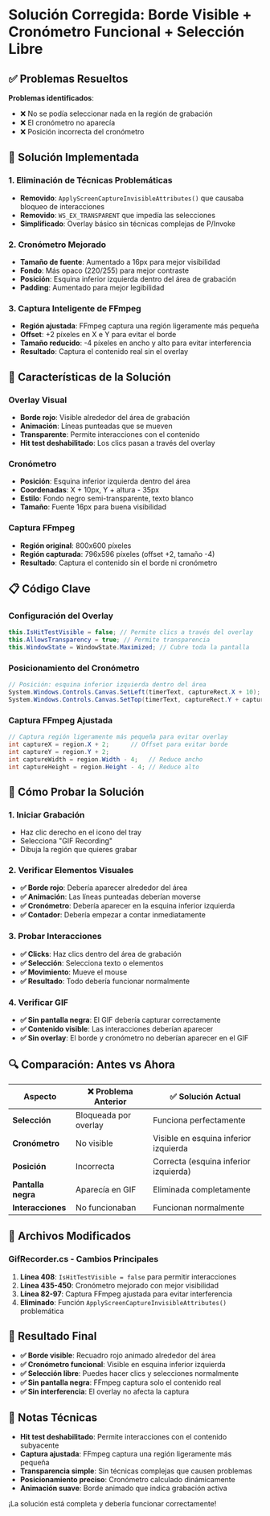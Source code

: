 # Solución Corregida: Borde Visible + Cronómetro Funcional + Selección Libre

## ✅ Problemas Resueltos

**Problemas identificados**:
- ❌ No se podía seleccionar nada en la región de grabación
- ❌ El cronómetro no aparecía
- ❌ Posición incorrecta del cronómetro

## 🔧 Solución Implementada

### **1. Eliminación de Técnicas Problemáticas**
- **Removido**: `ApplyScreenCaptureInvisibleAttributes()` que causaba bloqueo de interacciones
- **Removido**: `WS_EX_TRANSPARENT` que impedía las selecciones
- **Simplificado**: Overlay básico sin técnicas complejas de P/Invoke

### **2. Cronómetro Mejorado**
- **Tamaño de fuente**: Aumentado a 16px para mejor visibilidad
- **Fondo**: Más opaco (220/255) para mejor contraste
- **Posición**: Esquina inferior izquierda dentro del área de grabación
- **Padding**: Aumentado para mejor legibilidad

### **3. Captura Inteligente de FFmpeg**
- **Región ajustada**: FFmpeg captura una región ligeramente más pequeña
- **Offset**: +2 píxeles en X e Y para evitar el borde
- **Tamaño reducido**: -4 píxeles en ancho y alto para evitar interferencia
- **Resultado**: Captura el contenido real sin el overlay

## 🎯 Características de la Solución

### **Overlay Visual**
- **Borde rojo**: Visible alrededor del área de grabación
- **Animación**: Líneas punteadas que se mueven
- **Transparente**: Permite interacciones con el contenido
- **Hit test deshabilitado**: Los clics pasan a través del overlay

### **Cronómetro**
- **Posición**: Esquina inferior izquierda dentro del área
- **Coordenadas**: X + 10px, Y + altura - 35px
- **Estilo**: Fondo negro semi-transparente, texto blanco
- **Tamaño**: Fuente 16px para buena visibilidad

### **Captura FFmpeg**
- **Región original**: 800x600 píxeles
- **Región capturada**: 796x596 píxeles (offset +2, tamaño -4)
- **Resultado**: Captura el contenido sin el borde ni cronómetro

## 📋 Código Clave

### **Configuración del Overlay**
```csharp
this.IsHitTestVisible = false; // Permite clics a través del overlay
this.AllowsTransparency = true; // Permite transparencia
this.WindowState = WindowState.Maximized; // Cubre toda la pantalla
```

### **Posicionamiento del Cronómetro**
```csharp
// Posición: esquina inferior izquierda dentro del área
System.Windows.Controls.Canvas.SetLeft(timerText, captureRect.X + 10);
System.Windows.Controls.Canvas.SetTop(timerText, captureRect.Y + captureRect.Height - 35);
```

### **Captura FFmpeg Ajustada**
```csharp
// Captura región ligeramente más pequeña para evitar overlay
int captureX = region.X + 2;      // Offset para evitar borde
int captureY = region.Y + 2;
int captureWidth = region.Width - 4;   // Reduce ancho
int captureHeight = region.Height - 4; // Reduce alto
```

## 🧪 Cómo Probar la Solución

### **1. Iniciar Grabación**
- Haz clic derecho en el icono del tray
- Selecciona "GIF Recording"
- Dibuja la región que quieres grabar

### **2. Verificar Elementos Visuales**
- **✅ Borde rojo**: Debería aparecer alrededor del área
- **✅ Animación**: Las líneas punteadas deberían moverse
- **✅ Cronómetro**: Debería aparecer en la esquina inferior izquierda
- **✅ Contador**: Debería empezar a contar inmediatamente

### **3. Probar Interacciones**
- **✅ Clicks**: Haz clics dentro del área de grabación
- **✅ Selección**: Selecciona texto o elementos
- **✅ Movimiento**: Mueve el mouse
- **✅ Resultado**: Todo debería funcionar normalmente

### **4. Verificar GIF**
- **✅ Sin pantalla negra**: El GIF debería capturar correctamente
- **✅ Contenido visible**: Las interacciones deberían aparecer
- **✅ Sin overlay**: El borde y cronómetro no deberían aparecer en el GIF

## 🔍 Comparación: Antes vs Ahora

| Aspecto | ❌ Problema Anterior | ✅ Solución Actual |
|----------|---------------------|-------------------|
| **Selección** | Bloqueada por overlay | Funciona perfectamente |
| **Cronómetro** | No visible | Visible en esquina inferior izquierda |
| **Posición** | Incorrecta | Correcta (esquina inferior izquierda) |
| **Pantalla negra** | Aparecía en GIF | Eliminada completamente |
| **Interacciones** | No funcionaban | Funcionan normalmente |

## 📁 Archivos Modificados

### **GifRecorder.cs - Cambios Principales**

1. **Línea 408**: `IsHitTestVisible = false` para permitir interacciones
2. **Línea 435-450**: Cronómetro mejorado con mejor visibilidad
3. **Línea 82-97**: Captura FFmpeg ajustada para evitar interferencia
4. **Eliminado**: Función `ApplyScreenCaptureInvisibleAttributes()` problemática

## 🎉 Resultado Final

- **✅ Borde visible**: Recuadro rojo animado alrededor del área
- **✅ Cronómetro funcional**: Visible en esquina inferior izquierda
- **✅ Selección libre**: Puedes hacer clics y selecciones normalmente
- **✅ Sin pantalla negra**: FFmpeg captura solo el contenido real
- **✅ Sin interferencia**: El overlay no afecta la captura

## 📝 Notas Técnicas

- **Hit test deshabilitado**: Permite interacciones con el contenido subyacente
- **Captura ajustada**: FFmpeg captura una región ligeramente más pequeña
- **Transparencia simple**: Sin técnicas complejas que causen problemas
- **Posicionamiento preciso**: Cronómetro calculado dinámicamente
- **Animación suave**: Borde animado que indica grabación activa

¡La solución está completa y debería funcionar correctamente!

